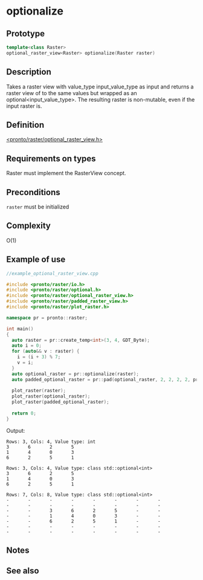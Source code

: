 # optionalize
## Prototype
```cpp
template<class Raster>
optional_raster_view<Raster> optionalize(Raster raster)
```
## Description
Takes a raster view with value_type input_value_type as input and returns a raster view of to the same values but wrapped as an optional<input_value_type>. The resulting raster is non-mutable, even if the input raster is. 
## Definition
[<pronto/raster/optional_raster_view.h>](./../../include/pronto/raster/optional_raster_view.h)

## Requirements on types
Raster must implement the RasterView concept. 

## Preconditions
`raster` must be initialized
 
## Complexity
O(1)

## Example of use

```cpp
//example_optional_raster_view.cpp

#include <pronto/raster/io.h>
#include <pronto/raster/optional.h>
#include <pronto/raster/optional_raster_view.h>
#include <pronto/raster/padded_raster_view.h>
#include <pronto/raster/plot_raster.h>

namespace pr = pronto::raster;

int main()
{
  auto raster = pr::create_temp<int>(3, 4, GDT_Byte);
  auto i = 0;
  for (auto&& v : raster) {
    i = (i + 3) % 7;
    v = i;
  }
  auto optional_raster = pr::optionalize(raster);
  auto padded_optional_raster = pr::pad(optional_raster, 2, 2, 2, 2, pr::none);
  
  plot_raster(raster);
  plot_raster(optional_raster);
  plot_raster(padded_optional_raster);
  
  return 0;
}
```
Output:
```
Rows: 3, Cols: 4, Value type: int
3       6       2       5
1       4       0       3
6       2       5       1

Rows: 3, Cols: 4, Value type: class std::optional<int>
3       6       2       5
1       4       0       3
6       2       5       1

Rows: 7, Cols: 8, Value type: class std::optional<int>
-       -       -       -       -       -       -       -
-       -       -       -       -       -       -       -
-       -       3       6       2       5       -       -
-       -       1       4       0       3       -       -
-       -       6       2       5       1       -       -
-       -       -       -       -       -       -       -
-       -       -       -       -       -       -       -
```
## Notes

## See also

